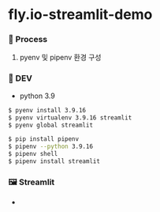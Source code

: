 # fly.io-streamlit-demo
### 🛑 Process
1. pyenv 및 pipenv 환경 구성

### 🧰 DEV
- python 3.9
``` bash
$ pyenv install 3.9.16
$ pyenv virtualenv 3.9.16 streamlit
$ pyenv global streamlit
```
``` bash
$ pip install pipenv
$ pipenv --python 3.9.16
$ pipenv shell
$ pipenv install streamlit
```

### 🖼️ Streamlit
- 
